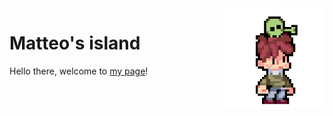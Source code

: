 <img align="right" width="160" src="assets/alien.gif">

# Matteo's island

Hello there, welcome to [my page](https://geoteo.net)!
